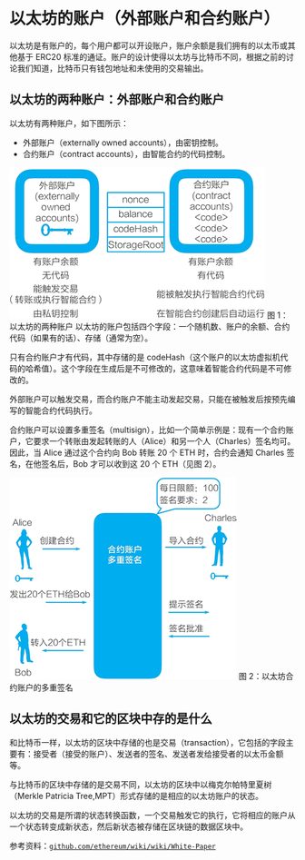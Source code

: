 # 以太坊的账户（外部账户和合约账户）

以太坊是有账户的，每个用户都可以开设账户，账户余额是我们拥有的以太币或其他基于 ERC20 标准的通证。账户的设计使得以太坊与比特币不同，根据之前的讨论我们知道，比特币只有钱包地址和未使用的交易输出。

## 以太坊的两种账户：外部账户和合约账户

以太坊有两种账户，如下图所示：

*   外部账户（externally owned accounts），由密钥控制。
*   合约账户（contract accounts），由智能合约的代码控制。

![以太坊的两种账户](img/f41cadb903e02953a2e4faa99961014c.jpg)
图 1：以太坊的两种账户
以太坊的账户包括四个字段：一个随机数、账户的余额、合约代码（如果有的话）、存储（通常为空）。

只有合约账户才有代码，其中存储的是 codeHash（这个账户的以太坊虚拟机代码的哈希值）。这个字段在生成后是不可修改的，这意味着智能合约代码是不可修改的。

外部账户可以触发交易，而合约账户不能主动发起交易，只能在被触发后按预先编写的智能合约代码执行。

合约账户可以设置多重签名（multisign），比如一个简单示例是：现有一个合约账户，它要求一个转账由发起转账的人（Alice）和另一个人（Charles）签名均可。因此，当 Alice 通过这个合约向 Bob 转账 20 个 ETH 时，合约会通知 Charles 签名，在他签名后，Bob 才可以收到这 20 个 ETH（见图 2）。

![以太坊合约账户的多重签名](img/583b9ae5d18ee33d7f0ffd21cc87688c.jpg)
图 2：以太坊合约账户的多重签名

## 以太坊的交易和它的区块中存的是什么

和比特币一样，以太坊的区块中存储的也是交易（transaction），它包括的字段主要有：接受者（接受的账户）、发送者的签名、发送者发给接受者的以太币金额等。

与比特币的区块中存储的是交易不同，以太坊的区块中以梅克尔帕特里夏树（Merkle Patricia Tree,MPT）形式存储的是相应的以太坊账户的状态。

以太坊的交易是所谓的状态转换函数，一个交易触发它的执行，它将相应的账户从一个状态转变成新状态，然后新状态被存储在区块链的数据区块中。

参考资料：[`github.com/ethereum/wiki/wiki/White-Paper`](https://github.com/ethereum/wiki/wiki/White-Paper)